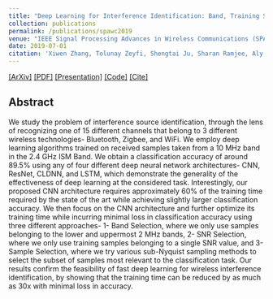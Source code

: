 ```yaml
---
title: "Deep Learning for Interference Identification: Band, Training SNR, and Sample Selection"
collection: publications
permalink: /publications/spawc2019
venue: "IEEE Signal Processing Advances in Wireless Communications (SPAWC)"
date: 2019-07-01
citation: 'Xiwen Zhang, Tolunay Zeyfi, Shengtai Ju, Sharan Ramjee, Aly El Gamal, Yonina C. Eldar. “Deep Learning for Interference Identification: Band, Training SNR, and Sample Selection”. IEEE Signal Processing Advances in Wireless Communications (SPAWC), 2019'
---  
```

[[ArXiv]](https://arxiv.org/abs/1905.08054)
[[PDF]](https://sharanramjee.github.io/files/1905.08054.pdf)
[[Presentation]](https://sharanramjee.github.io/files/spawc2019.pptx)
[[Code]](https://github.com/dl4amc/dl4wii)
[[Cite]](https://scholar.googleusercontent.com/scholar.bib?q=info:91r17l37Wc0J:scholar.google.com/&output=citation&scisdr=CgVBXfELEOvukc_gsn8:AAGBfm0AAAAAXRPlqn9bHiyuOXfoFdz6lHBI5NNp-pv0&scisig=AAGBfm0AAAAAXRPlqqoQW14cR3x8iEvkIzfGh3TuKC5T&scisf=4&ct=citation&cd=-1&hl=en&scfhb=1)

## Abstract
We study the problem of interference source identification, through the lens of recognizing one of 15 different channels that belong to 3 different wireless technologies- Bluetooth, Zigbee, and WiFi. We employ deep learning algorithms trained on received samples taken from a 10 MHz band in the 2.4 GHz ISM Band. We obtain a classification accuracy of around 89.5% using any of four different deep neural network architectures- CNN, ResNet, CLDNN, and LSTM, which demonstrate the generality of the effectiveness of deep learning at the considered task. Interestingly, our proposed CNN architecture requires approximately 60% of the training time required by the state of the art while achieving slightly larger classification accuracy. We then focus on the CNN architecture and further optimize its training time while incurring minimal loss in classification accuracy using three different approaches- 1- Band Selection, where we only use samples belonging to the lower and uppermost 2 MHz bands, 2- SNR Selection, where we only use training samples belonging to a single SNR value, and 3- Sample Selection, where we try various sub-Nyquist sampling methods to select the subset of samples most relevant to the classification task. Our results confirm the feasibility of fast deep learning for wireless interference identification, by showing that the training time can be reduced by as much as 30x with minimal loss in accuracy.
